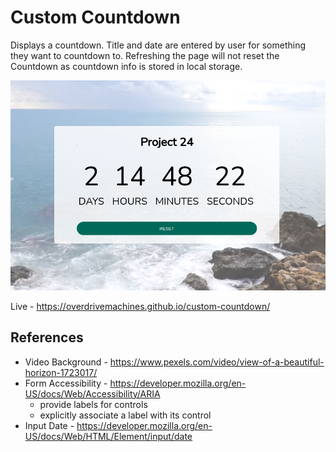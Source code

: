 # Custom Countdown

Displays a countdown. Title and date are entered by user for something they want to countdown to. Refreshing the page will not reset the Countdown as countdown info is stored in local storage.

![Preview](preview.png)

Live - https://overdrivemachines.github.io/custom-countdown/

## References

- Video Background - https://www.pexels.com/video/view-of-a-beautiful-horizon-1723017/
- Form Accessibility - https://developer.mozilla.org/en-US/docs/Web/Accessibility/ARIA
  - provide labels for controls
  - explicitly associate a label with its control
- Input Date - https://developer.mozilla.org/en-US/docs/Web/HTML/Element/input/date
